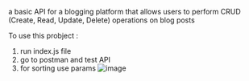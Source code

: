a basic API for a blogging platform that allows users to perform CRUD
(Create, Read, Update, Delete) operations on blog posts

To use this probject :
1) run index.js file
2) go to postman and test API
3) for sorting use params
![image](https://github.com/ShubhamChougule/Blog_API/assets/52528575/46d60951-3f1c-46a2-bd9c-bdba01ed20cf)
